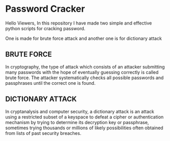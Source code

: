 # Password Cracker

Hello Viewers,
In this repository I have made two simple and effective python scripts for cracking password.

One is made for brute force attack and another one is for dictionary attack

## BRUTE FORCE
In cryptography, the type of attack which consists of an attacker submitting many passwords with the hope of eventually guessing correctly is called brute force.
The attacker systematically checks all possible passwords and passphrases until the correct one is found.


## DICTIONARY ATTACK
In cryptanalysis and computer security, a dictionary attack is an attack using a restricted subset of a keyspace to defeat a cipher or authentication mechanism
by trying to determine its decryption key or passphrase, sometimes trying thousands or millions of likely possibilities often obtained from lists of past 
security breaches.
